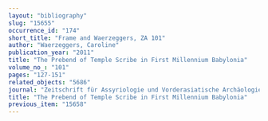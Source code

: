 ```yaml
---
layout: "bibliography"
slug: "15655"
occurrence_id: "174"
short_title: "Frame and Waerzeggers, ZA 101"
author: "Waerzeggers, Caroline"
publication_year: "2011"
title: "The Prebend of Temple Scribe in First Millennium Babylonia"
volume_no_: "101"
pages: "127-151"
related_objects: "5686"
journal: "Zeitschrift für Assyriologie und Vorderasiatische Archäologie"
title: "The Prebend of Temple Scribe in First Millennium Babylonia"
previous_item: "15658"
---
```


